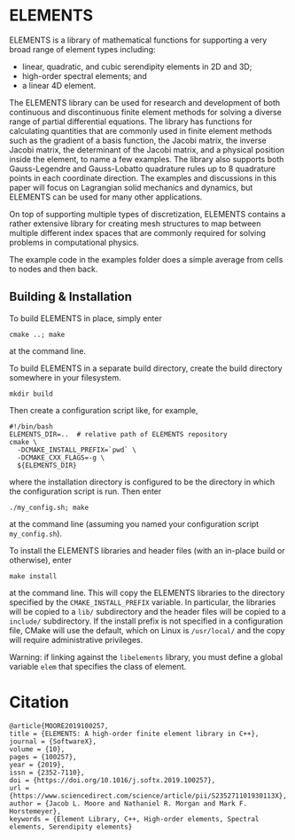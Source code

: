 # ELEMENTS

ELEMENTS is a library of mathematical functions for supporting a very broad range of element types including: 

* linear, quadratic, and cubic serendipity elements in 2D and 3D; 
* high-order spectral elements; and 
* a linear 4D element. 

The ELEMENTS library can be used for research and development of both continuous and discontinuous finite element methods for solving a diverse range of partial differential equations. 
The library has functions for calculating quantities that are commonly used in finite element methods such as the gradient of a basis function, the Jacobi matrix, the inverse Jacobi matrix, the determinant of the Jacobi matrix, and a physical position inside the element, to name a few examples. 
The library also supports both Gauss-Legendre and Gauss-Lobatto quadrature rules up to 8 quadrature points in each coordinate direction. 
The examples and discussions in this paper will focus on Lagrangian solid mechanics and dynamics, but ELEMENTS can be used for many other applications.  

On top of supporting multiple types of discretization, ELEMENTS contains a rather extensive library for creating mesh structures to map between multiple different index spaces that are commonly required for solving problems in computational physics.

The example code in the examples folder does a simple average from cells to nodes and then back.  

## Building & Installation

To build ELEMENTS in place, simply enter
```
cmake ..; make
```
at the command line.

To build ELEMENTS in a separate build directory, create the build directory somewhere in your filesystem.
```
mkdir build
```
Then create a configuration script like, for example,
```
#!/bin/bash
ELEMENTS_DIR=..  # relative path of ELEMENTS repository
cmake \
  -DCMAKE_INSTALL_PREFIX=`pwd` \
  -DCMAKE_CXX_FLAGS=-g \
  ${ELEMENTS_DIR}
```
where the installation directory is configured to be the directory in which the configuration script is run.
Then enter
```
./my_config.sh; make
```
at the command line (assuming you named your configuration script `my_config.sh`).

To install the ELEMENTS libraries and header files (with an in-place build or otherwise), enter
```
make install
```
at the command line.
This will copy the ELEMENTS libraries to the directory specified by the `CMAKE_INSTALL_PREFIX` variable.
In particular, the libraries will be copied to a `lib/` subdirectory and the header files will be copied to a `include/` subdirectory.
If the install prefix is not specified in a configuration file, CMake will use the default, which on Linux is `/usr/local/` and the copy will require administrative privileges.

Warning: if linking against the `libelements` library, you must define a global variable `elem` that specifies the class of element.

# Citation
```
@article{MOORE2019100257,
title = {ELEMENTS: A high-order finite element library in C++},
journal = {SoftwareX},
volume = {10},
pages = {100257},
year = {2019},
issn = {2352-7110},
doi = {https://doi.org/10.1016/j.softx.2019.100257},
url = {https://www.sciencedirect.com/science/article/pii/S235271101930113X},
author = {Jacob L. Moore and Nathaniel R. Morgan and Mark F. Horstemeyer},
keywords = {Element Library, C++, High-order elements, Spectral elements, Serendipity elements}
```
